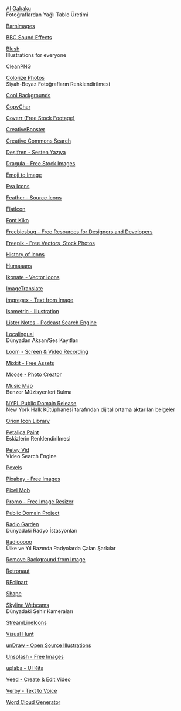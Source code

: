 <p>
<a href="https://ai-art.tokyo/en/#/">AI Gahaku</a>
<br>Fotoğraflardan Yağlı Tablo Üretimi  
</p>
<p>
<a href="https://barnimages.com/?utm_campaign=Recomendo&utm_medium=email&utm_source=Revue%20newsletter">Barnimages</a>
</p>
<p>
<a href="http://bbcsfx.acropolis.org.uk/">BBC Sound Effects</a>
</p>
<p>
<a href="https://blush.design/?ref=producthunt/">Blush</a>
<br>Illustrations for everyone 
</p>
<p>
<a href="https://www.cleanpng.com/">CleanPNG</a>
</p>
<p>
<a href="https://demos.algorithmia.com/colorize-photos">Colorize Photos</a>
<br>Siyah-Beyaz Fotoğrafların Renklendirilmesi  
</p>
<p>
<a href="https://coolbackgrounds.io/">Cool Backgrounds</a>
</p>
<p>
<a href="https://copychar.cc/?utm_source=densediscovery&utm_medium=email&utm_campaign=newsletter-issue-49">CopyChar</a>
</p>
<p>
<a href="https://coverr.co/">Coverr (Free Stock Footage)</a>
</p>
<p>
<a href="https://creativebooster.net/">CreativeBooster</a>
</p>
<p>
<a href="https://search.creativecommons.org/?utm_campaign=StartupResources.io&utm_medium=email&utm_source=Revue%20newsletter">Creative Commons Search</a>
</p>
<p>
<a href="https://desifren.com/">Deşifren - Sesten Yazıya</a>
</p>
<p>
<a href="https://dragula.teamxenox.com/">Dragula - Free Stock Images</a>
</p>
<p>
<a href="https://emoji.aranja.com/">Emoji to Image</a>
</p>
<p>
<a href="https://akveo.github.io/eva-icons/#/">Eva Icons</a>
</p>
<p>
<a href="https://feather.netlify.com/">Feather - Source Icons</a>
</p>
<p>
<a href="https://www.flaticon.com/">FlatIcon</a>
</p>
<p>
<a href="https://fontkiko.com/">Font Kiko</a>
</p>
<p>
<a href="https://freebiesbug.com/">Freebiesbug - Free Resources for Designers and Developers</a>
</p>
<p>
<a href="https://www.freepik.com/search?format=search&page=1&selection=1&sort=popular">Freepik - Free Vectors, Stock Photos</a>
</p>
<p>
<a href="https://historyoficons.com/">History of Icons</a>
</p>
<p>
<a href="https://www.humaaans.com/">Humaaans</a>
</p>
<p>
<a href="https://ikonate.com/?utm_campaign=StartupResources.io&utm_medium=email&utm_source=Revue%20newsletter">Ikonate - Vector Icons</a>
</p>
<p>
<a href="https://www.imagetranslate.com/">ImageTranslate</a>
</p>
<p>
<a href="https://imgregex.com/">imgregex - Text from Image</a>
</p>
<p>
<a href="https://isometric.online/">Isometric - Illustration</a>
</p>
<p>
<a href="https://www.listennotes.com/">Lister Notes - Podcast Search Engine</a>
</p>
<p>
<a href="https://localingual.com/?ISO=TR&Region=TUR-2265">Localingual</a>
<br>Dünyadan Aksan/Ses Kayıtları  
</p>
<p>
<a href="https://www.loom.com/">Loom - Screen & Video Recording</a>
</p>
<p>
<a href="https://mixkit.co/?utm_source=densediscovery&utm_medium=email&utm_campaign=newsletter-issue-24">Mixkit - Free Assets</a>
</p>
<p>
<a href="https://photos.icons8.com/creator/dashboard">Moose - Photo Creator</a>
</p>
<p>
<a href="https://www.music-map.com/">Music Map</a>
<br>Benzer Müzisyenleri Bulma  
</p>
<p>
<a href="http://publicdomain.nypl.org/pd-visualization/">NYPL Public Domain Release</a>
<br>New York Halk Kütüphanesi tarafından dijital ortama aktarılan belgeler 
</p>
<p>
<a href="https://orioniconlibrary.com/all-icons">Orion Icon Library</a>
</p>
<p>
<a href="https://petalica-paint.pixiv.dev/index_en.html">Petalica Paint</a>
<br>Eskizlerin Renklendirilmesi
</p>
<p>
<a href="https://www.peteyvid.com/">Petey Vid</a>
<br>Video Search Engine
</p>
<p>
<a href="https://www.pexels.com/tr-tr/">Pexels</a>
</p>
<p>
<a href="https://pixabay.com/?utm_campaign=Recomendo&utm_medium=email&utm_source=Revue%20newsletter">Pixabay - Free Images</a>
</p>
<p>
<a href="https://pixelmob.co/?utm_campaign=StartupResources.io&utm_medium=email&utm_source=Revue%20newsletter">Pixel Mob</a>
</p>
<p>
<a href="https://promo.com/tools/image-resizer/">Promo - Free Image Resizer</a>
</p>
<p>
<a href="https://www.pond5.com/free">Public Domain Project</a>
</p>
<p>
<a href="http://radio.garden/visit/istanbul/Jz9EFkDQ">Radio Garden</a>
<br>Dünyadaki Radyo İstasyonları  
</p>
<p>
<a href="https://radiooooo.com/">Radiooooo</a>
<br>Ülke ve Yıl Bazında Radyolarda Çalan Şarkılar  
</p>
<p>
<a href="https://www.remove.bg/">Remove Background from Image</a>
</p>
<p>
<a href="https://retronaut.com/">Retronaut</a>
</p>
<p>
<a href="https://rfclipart.com/?utm_campaign=StartupResources.io&utm_medium=email&utm_source=Revue%20newsletter">RFclipart</a>
</p>
<p>
<a href="https://shape.so/">Shape</a>
</p>
<p>
<a href="https://www.skylinewebcams.com/">Skyline Webcams</a>
<br>Dünyadaki Şehir Kameraları  
</p>
<p>
<a href="https://streamlineicons.com/">StreamLineIcons</a>
</p>
<p>
<a href="https://visualhunt.com/?utm_campaign=Revue%20newsletter&utm_medium=Newsletter&utm_source=StartupResources.io">Visual Hunt</a>
</p>
<p>
<a href="https://undraw.co/">unDraw - Open Source Illustrations</a>
</p>
<p>
<a href="https://unsplash.com/?utm_campaign=Recomendo&utm_medium=email&utm_source=Revue%20newsletter">Unsplash - Free Images</a>
</p>
<p>
<a href="https://www.uplabs.com/">uplabs - UI Kits</a>
</p>
<p>
<a href="https://www.veed.io/">Veed - Create & Edit Video</a>
</p>
<p>
<a href="https://www.verby.co/">Verby - Text to Voice</a>
</p>
<p>
<a href="https://www.wordclouds.com/">Word Cloud Generator</a>
</p>
